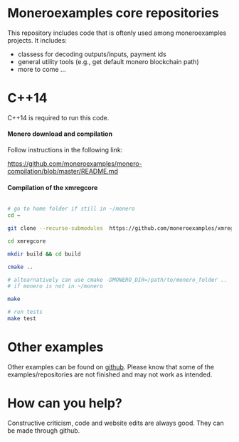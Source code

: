 # Moneroexamples core repositories

This repository includes code that is oftenly used among moneroexamples projects.
It includes:

 - classess for decoding outputs/inputs, payment ids
 - general utility tools (e.g., get default monero blockchain path)
 - more to come ...

# C++14

C++14 is required to run this code.

#### Monero download and compilation

Follow instructions in the following link:

https://github.com/moneroexamples/monero-compilation/blob/master/README.md


#### Compilation of the xmregcore

```bash

# go to home folder if still in ~/monero
cd ~

git clone --recurse-submodules  https://github.com/moneroexamples/xmregcore.git

cd xmregcore

mkdir build && cd build

cmake ..

# altearnatively can use cmake -DMONERO_DIR=/path/to/monero_folder ..
# if monero is not in ~/monero

make

# run tests
make test
```

# Other examples

Other examples can be found on  [github](https://github.com/moneroexamples?tab=repositories).
Please know that some of the examples/repositories are not
finished and may not work as intended.

# How can you help?

Constructive criticism, code and website edits are always good. They can be made through github.
